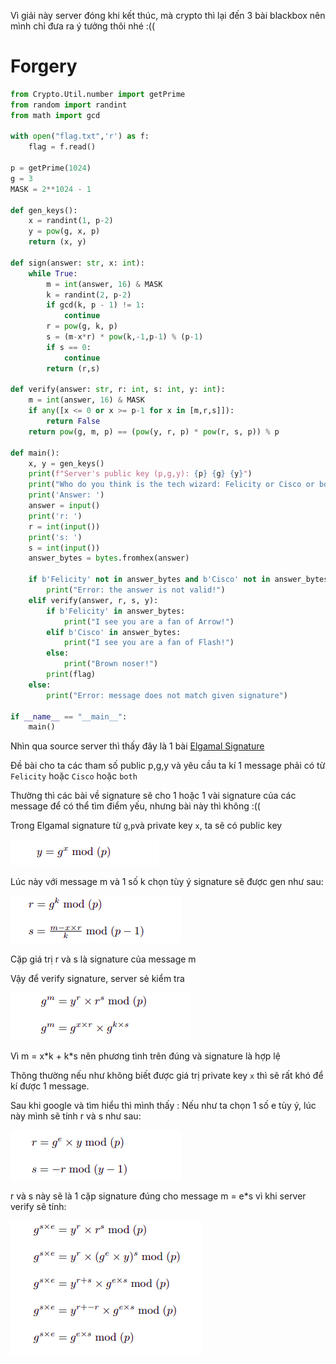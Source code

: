Vì giải này server đóng khi kết thúc, mà crypto thì lại đến 3 bài blackbox nên mình chỉ đưa ra ý tưởng thôi nhé :((

# Forgery

```py
from Crypto.Util.number import getPrime
from random import randint
from math import gcd

with open("flag.txt",'r') as f:
	flag = f.read()

p = getPrime(1024)
g = 3
MASK = 2**1024 - 1

def gen_keys():
	x = randint(1, p-2)
	y = pow(g, x, p)
	return (x, y)

def sign(answer: str, x: int):
	while True:
		m = int(answer, 16) & MASK
		k = randint(2, p-2)
		if gcd(k, p - 1) != 1:
			continue 
		r = pow(g, k, p)
		s = (m-x*r) * pow(k,-1,p-1) % (p-1)
		if s == 0:
			continue
		return (r,s)

def verify(answer: str, r: int, s: int, y: int):
	m = int(answer, 16) & MASK
	if any([x <= 0 or x >= p-1 for x in [m,r,s]]):
		return False
	return pow(g, m, p) == (pow(y, r, p) * pow(r, s, p)) % p

def main():
	x, y = gen_keys()
	print(f"Server's public key (p,g,y): {p} {g} {y}")
	print("Who do you think is the tech wizard: Felicity or Cisco or both? Please answer it with your signnature (r,s)")
	print('Answer: ')
	answer = input()
	print('r: ')
	r = int(input())
	print('s: ')
	s = int(input())
	answer_bytes = bytes.fromhex(answer)

	if b'Felicity' not in answer_bytes and b'Cisco' not in answer_bytes and b'both' not in answer_bytes:
		print("Error: the answer is not valid!")
	elif verify(answer, r, s, y):
		if b'Felicity' in answer_bytes:
			print("I see you are a fan of Arrow!")
		elif b'Cisco' in answer_bytes:
			print("I see you are a fan of Flash!")
		else:
			print("Brown noser!")
		print(flag)
	else:
		print("Error: message does not match given signature")

if __name__ == "__main__":
	main()
  ```
Nhìn qua source server thì thấy đây là 1 bài [Elgamal Signature](https://en.wikipedia.org/wiki/ElGamal_signature_scheme) 

Đề bài cho ta các tham số public  p,g,y và yêu cầu ta kí 1 message phải có từ ```Felicity``` hoặc ```Cisco``` hoặc ```both```

Thường thì các bài về signature sẽ cho 1 hoặc 1 vài signature của các message để có thể tìm điểm yếu, nhưng bài này thì không :((

Trong Elgamal signature từ ```g```,```p```và private key ```x```, ta sẽ có public key 

![](https://github.com/lttn1204/CTF/blob/main/2021/csawCTF/image/2.png)

Lúc này với message m và 1 số k chọn tùy ý signature sẽ được gen như sau: 

![](https://github.com/lttn1204/CTF/blob/main/2021/csawCTF/image/1.png)

Cặp giá trị r và s là signature của message m 

Vậy để verify signature, server sẻ kiểm tra

![](https://github.com/lttn1204/CTF/blob/main/2021/csawCTF/image/3.png)

Vì m = x\*k + k\*s nên phương tình trên đúng và signature là hợp lệ

Thông thường nếu như không biết được giá trị private key ```x``` thì sẽ rất khó để kí được 1 message.

Sau khi google và tìm hiểu thì mình thấy :
Nếu như ta chọn 1 số e tùy ý, lúc này mình sẽ tính r và s như sau:

![](https://github.com/lttn1204/CTF/blob/main/2021/csawCTF/image/4.png)

r và s này sẽ là 1 cặp signature đúng cho message  m = e\*s  vì khi server verify sẽ tính:

![](https://github.com/lttn1204/CTF/blob/main/2021/csawCTF/image/5.png)

